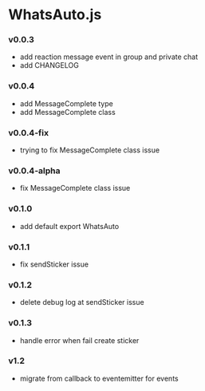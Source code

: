 # WhatsAuto.js

### v0.0.3

- add reaction message event in group and private chat
- add CHANGELOG

### v0.0.4

- add MessageComplete type
- add MessageComplete class

### v0.0.4-fix

- trying to fix MessageComplete class issue

### v0.0.4-alpha

- fix MessageComplete class issue

### v0.1.0

- add default export WhatsAuto

### v0.1.1

- fix sendSticker issue

### v0.1.2

- delete debug log at sendSticker issue

### v0.1.3

- handle error when fail create sticker

### v1.2

- migrate from callback to eventemitter for events
